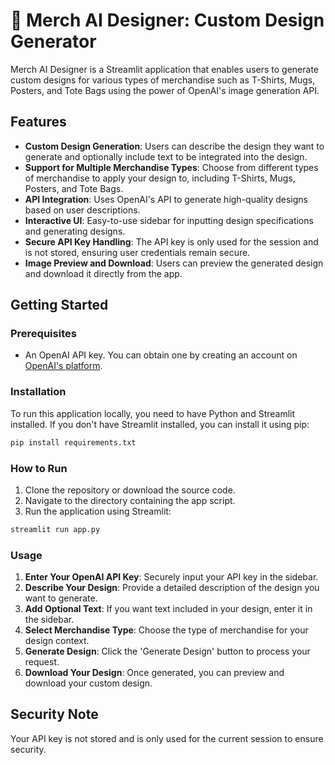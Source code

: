 # 🧙 Merch AI Designer: Custom Design Generator

Merch AI Designer is a Streamlit application that enables users to generate custom designs for various types of merchandise such as T-Shirts, Mugs, Posters, and Tote Bags using the power of OpenAI's image generation API.

## Features

- **Custom Design Generation**: Users can describe the design they want to generate and optionally include text to be integrated into the design.
- **Support for Multiple Merchandise Types**: Choose from different types of merchandise to apply your design to, including T-Shirts, Mugs, Posters, and Tote Bags.
- **API Integration**: Uses OpenAI's API to generate high-quality designs based on user descriptions.
- **Interactive UI**: Easy-to-use sidebar for inputting design specifications and generating designs.
- **Secure API Key Handling**: The API key is only used for the session and is not stored, ensuring user credentials remain secure.
- **Image Preview and Download**: Users can preview the generated design and download it directly from the app.

## Getting Started

### Prerequisites

- An OpenAI API key. You can obtain one by creating an account on [OpenAI's platform](https://platform.openai.com/signup).

### Installation

To run this application locally, you need to have Python and Streamlit installed. If you don't have Streamlit installed, you can install it using pip:

```bash
pip install requirements.txt
```

### How to Run

1. Clone the repository or download the source code.
2. Navigate to the directory containing the app script.
3. Run the application using Streamlit:

```bash
streamlit run app.py
```

### Usage

1. **Enter Your OpenAI API Key**: Securely input your API key in the sidebar.
2. **Describe Your Design**: Provide a detailed description of the design you want to generate.
3. **Add Optional Text**: If you want text included in your design, enter it in the sidebar.
4. **Select Merchandise Type**: Choose the type of merchandise for your design context.
5. **Generate Design**: Click the 'Generate Design' button to process your request.
6. **Download Your Design**: Once generated, you can preview and download your custom design.

## Security Note

Your API key is not stored and is only used for the current session to ensure security.
